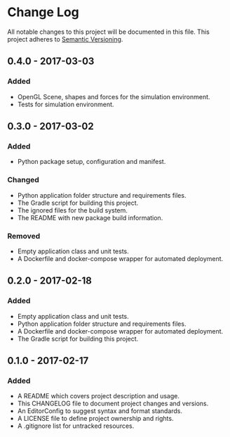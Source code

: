 # Change Log

All notable changes to this project will be documented in this file. This
project adheres to [Semantic Versioning](http://semver.org).

## 0.4.0 - 2017-03-03

### Added

  - OpenGL Scene, shapes and forces for the simulation environment.
  - Tests for simulation environment.

## 0.3.0 - 2017-03-02

### Added

  - Python package setup, configuration and manifest.

### Changed

  - Python application folder structure and requirements files.
  - The Gradle script for building this project.
  - The ignored files for the build system.
  - The README with new package build information.

### Removed

  - Empty application class and unit tests.
  - A Dockerfile and docker-compose wrapper for automated deployment.

## 0.2.0 - 2017-02-18

### Added

  - Empty application class and unit tests.
  - Python application folder structure and requirements files.
  - A Dockerfile and docker-compose wrapper for automated deployment.
  - The Gradle script for building this project.

## 0.1.0 - 2017-02-17

### Added

  - A README which covers project description and usage.
  - This CHANGELOG file to document project changes and versions.
  - An EditorConfig to suggest syntax and format standards.
  - A LICENSE file to define project ownership and rights.
  - A .gitignore list for untracked resources.
